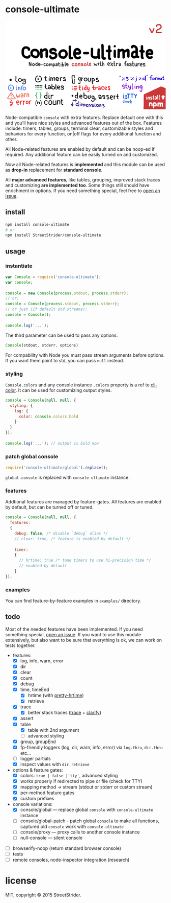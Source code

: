 # console-ultimate
[![wow](assets/banner.png)](https://www.npmjs.com/package/console-ultimate)

Node-compatible `console` with extra features. Replace default one with this and you'll have nice styles and advanced features out of the box. Features include: timers, tables, groups, terminal clear, customizable styles and behaviors for every function, on|off flags for every additional function and other.

All Node-related features are enabled by default and can be noop-ed if required. Any additional feature can be easily turned on and customized.

Now all Node-related features is **implemented** and this module can be used as **drop-in** replacement for **standard console**.

All **major advanced features**, like tables, grouping, improved stack traces and customizing **are implemented too**. Some things still should have enrichment in options. If you need something special, feel free to [open an issue](https://github.com/StreetStrider/console-ultimate/issues).


## install
```sh
npm install console-ultimate
# or
npm install StreetStrider/console-ultimate
```


## usage
### instantiate

```javascript
var Console = require('console-ultimate');
var console;

console = new Console(process.stdout, process.stderr);
// or:
console = Console(process.stdout, process.stderr);
// or just (if default std streams):
console = Console();

console.log('...');
```

The third parameter can be used to pass any options.
```javascript
Console(stdout, stderr, options)
```

For compability with Node you must pass stream arguments before options. If you want them point to std, you can pass `null` instead.


### styling
`Console.colors` and any console instance `.colors` property is a ref to [cli-color](https://github.com/medikoo/cli-color). It can be used for customizing output styles.

```javascript
console = Console(null, null, {
  styling: {
    log: {
      color: console.colors.bold
    }
  }
});

console.log('...'); // output is bold now
```


### patch global console
```javascript
require('console-ultimate/global').replace();
```
`global.console` is replaced with `console-ultimate` instance.

### features
Addtional features are managed by feature-gates. All features are enabled by default, but can be turned off or tuned.
```javascript
console = Console(null, null, {
  features:
  {
    debug: false, /* disable `debug` alias */
    // clear: true, /* feature is enabled by default */

    timer:
    {
      // hrtime: true /* tune timers to use hi-precision time */
      // enabled by default
    }
});
```

### examples
You can find feature-by-feature examples in `examples/` directory.


## todo
Most of the needed features have been implemented. If you need something special, [open an issue](https://github.com/StreetStrider/console-ultimate/issues). If you want to use this module extensively, but also want to be sure that everything is ok, we can work on tests together.

* features:
  * [x] log, info, warn, error
  * [x] dir
  * [x] clear
  * [x] count
  * [x] debug
  * [x] time, timeEnd
    * [x] hrtime (with [pretty-hrtime](https://github.com/robrich/pretty-hrtime))
    * [x] retrieve
  * [x] trace
    * [x] better stack traces ([trace](https://github.com/AndreasMadsen/trace) + [clarify](https://github.com/AndreasMadsen/clarify))
  * [x] assert
  * [x] table
    * [x] table with 2nd argument
    * [ ] advanced styling
  * [x] group, groupEnd
  * [x] fp-friendly loggers (log, dir, warn, info, error) via `log.thru`, `dir.thru` etc…
  * [ ] logger partials
  * [x] inspect values with `dir.retrieve`
* options & feature gates:
  * [x] colors: `true | false |'tty'`, advanced styling
  * [x] works properly if redirected to pipe or file (check for TTY)
  * [x] mapping method → stream (stdout or stderr or custom stream)
  * [x] per-method feature gates
  * [x] custom prefixes
* console variations:
  * [x] console/global — replace global `console` with `console-ultimate` instance
  * [ ] console/global-patch - patch global `console` to make all functions, captured old `console` work with `console-ultimate`
  * [ ] console/proxy — proxy calls to another console instance
  * [ ] null-console — silent console
* [ ] browserify-noop (return standard browser console)
* [ ] tests
* [ ] remote consoles, node-inspector integration (research)

# license
MIT, copyright © 2015 StreetStrider.
